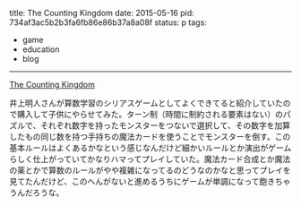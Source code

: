 title: The Counting Kingdom
date: 2015-05-16
pid: 734af3ac5b2b3fa6fb86e86b37a8a08f
status: p
tags:
- game
- education
- blog
---

[The Counting Kingdom][1]

井上明人さんが算数学習のシリアスゲームとしてよくできてると紹介していたので購入して子供にやらせてみた。ターン制（時間に制約される要素はない）のパズルで、それぞれ数字を持ったモンスターをつないで選択して、その数字を加算したもの同じ数を持つ手持ちの魔法カードを使うことでモンスターを倒す。この基本ルールはよくあるかなという感じなんだけど細かいルールとか演出がゲームらしく仕上がっていてかなりハマってプレイしていた。魔法カード合成とか魔法の薬とかで算数のルールがやや複雑になってるのどうなのかなと思ってプレイを見てたんだけど、このへんがないと進めるうちにゲームが単調になって飽きちゃうんだろうな。

[1]:	http://www.countingkingdomgame.com/
